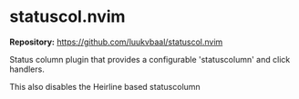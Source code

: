 # statuscol.nvim

**Repository:** https://github.com/luukvbaal/statuscol.nvim

Status column plugin that provides a configurable 'statuscolumn' and click handlers.

This also disables the Heirline based statuscolumn
